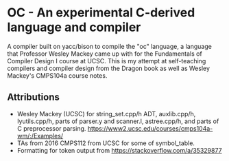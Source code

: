 # OC - An experimental C-derived language and compiler
A compiler built on yacc/bison to compile the "oc" language, a language that Professor Wesley Mackey came up with for the Fundamentals of Compiler Design I course at UCSC. This is my attempt at self-teaching compilers and compiler design from the Dragon book as well as Wesley Mackey's CMPS104a course notes.

## Attributions
- Wesley Mackey (UCSC) for string_set.cpp/h ADT, auxlib.cpp/h,
    lyutils.cpp/h, parts of parser.y and scanner.l, astree.cpp/h, and
    parts of C preprocessor parsing. https://www2.ucsc.edu/courses/cmps104a-wm/:/Examples/
- TAs from 2016 CMPS112 from UCSC for some of symbol_table.
- Formatting for token output from https://stackoverflow.com/a/35329877

